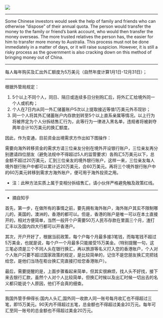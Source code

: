 ![](https://ws4.sinaimg.cn/large/006tNc79ly1g2gxpx9r8rj30zk0kz42j.jpg)


-------

Some Chinese investors would seek the help of family and friends who can otherwise “dispose” of their annual quota. The person would transfer the money to the family or friend’s bank account, who would then transfer the money overseas. The more trusted relatives the person has, the easier for him to transfer more money to Australia. This process must not be done immediately in a matter of days, or it will raise suspicion. However, it is still a risky process as the government is also cracking down on this method of bringing money out of China.


-------
每人每年购买及汇出外汇额度为5万美元（自然年度计算1月1日-12月31日）；

-------
根据外管局规定：
1. 5个以上不同个人，同日、隔日或连续多日分别购汇后，将外汇汇给境外同一个人或机构；
2. 个人在7日内从同一外汇储蓄账户5次以上提取接近等值1万美元外币现钞；
3. 同一个人将其外汇储蓄账户内存款划转至5个以上直系亲属等情况。以上行为将被界定为个人分拆结售汇行为，此等行为一律进入黑名单，违规者将被剥夺两年合计10万美元的换汇额度。

因此，作为变通，目前资金出境需求方作出如下图操作：

需要向海外转移资金的需求方请三位亲友分别在境外开设银行账户，三位亲友再分别邀请四位朋友（避免法规中不得超过5人的监管要求）各购汇5万美元以下，总金额不超过20万美元，汇到三位亲友的境外银行账户，这样一来，三位亲友每人境外银行账户中都可以累计近20万美元，合60万美元。再将三个境外银行账户中的60万美元转移到需求方海外账户，便可用于海外投资之用。

* 注：此种方法实质上属于变相分拆结售汇，请小伙伴严格避免触及政策红线。

-------
* 摘自知乎

首先，第一步，在做所有的事情之前，要先拥有海外账户，海外账户其实不限制哪儿的，美国的，澳洲的，香港的都可以。但是，香港的账户是唯一可以在本土直接开的，相对方便简单，当然一般开个户需要50万人民币存款在里面三个月，渣打汇丰以及国内四大行都可以开香港户。

其次，开户开好了，根据当前政策，每个户每个月最多接3笔钱，而每笔钱不超过5万美金，也就是说，每个户一个月最多只能接受15万美金。（特别提醒一句，这三笔必须是三个不同人头在银行换汇，再以旅游等名义打入您的香港账户，个人对个人账户只要不超过国家政策的规定，是比较简单的，记住不是您朋友换汇完把钱给您，是他们当场在柜台换汇完直接打给您香港账户）。

最后，需要提醒的是，上面步骤看起来简单，但其实很麻烦，找人头不好找，接下来去银行汇款，虽然个人对个人比较简单，但换汇时候以及出汇时候一切出去的名义都只能说个人原因，他们不会真的细查。

-------
我国外管手伸得长:国内人头汇,国外同一收款人同一账号每月收汇也不得超过三笔，即15万美元。90天内不得超过五笔，总金额也不得超过美金20万元。每年可汇至同一账号的总金额也不得超过美金20万元。


